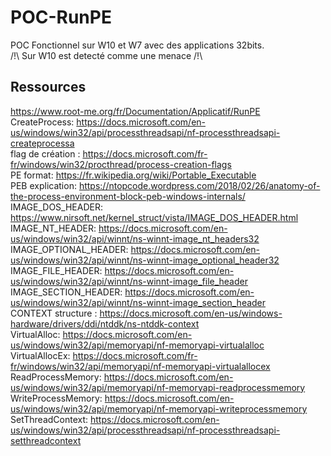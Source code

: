 # POC-RunPE

POC Fonctionnel sur W10 et W7 avec des applications 32bits.<br>
/!\ Sur W10 est detecté comme une menace /!\

## Ressources

https://www.root-me.org/fr/Documentation/Applicatif/RunPE <br>
CreateProcess: https://docs.microsoft.com/en-us/windows/win32/api/processthreadsapi/nf-processthreadsapi-createprocessa<br>
flag de création :  https://docs.microsoft.com/fr-fr/windows/win32/procthread/process-creation-flags<br>
PE format: https://fr.wikipedia.org/wiki/Portable_Executable<br>
PEB explication: https://ntopcode.wordpress.com/2018/02/26/anatomy-of-the-process-environment-block-peb-windows-internals/<br>
IMAGE_DOS_HEADER: https://www.nirsoft.net/kernel_struct/vista/IMAGE_DOS_HEADER.html<br>
IMAGE_NT_HEADER: https://docs.microsoft.com/en-us/windows/win32/api/winnt/ns-winnt-image_nt_headers32<br>
IMAGE_OPTIONAL_HEADER: https://docs.microsoft.com/en-us/windows/win32/api/winnt/ns-winnt-image_optional_header32<br>
IMAGE_FILE_HEADER: https://docs.microsoft.com/en-us/windows/win32/api/winnt/ns-winnt-image_file_header<br>
IMAGE_SECTION_HEADER: https://docs.microsoft.com/en-us/windows/win32/api/winnt/ns-winnt-image_section_header<br>
CONTEXT structure : https://docs.microsoft.com/en-us/windows-hardware/drivers/ddi/ntddk/ns-ntddk-context<br>
VirtualAlloc: https://docs.microsoft.com/en-us/windows/win32/api/memoryapi/nf-memoryapi-virtualalloc<br>
VirtualAllocEx: https://docs.microsoft.com/fr-fr/windows/win32/api/memoryapi/nf-memoryapi-virtualallocex<br>
ReadProcessMemory: https://docs.microsoft.com/en-us/windows/win32/api/memoryapi/nf-memoryapi-readprocessmemory<br>
WriteProcessMemory: https://docs.microsoft.com/en-us/windows/win32/api/memoryapi/nf-memoryapi-writeprocessmemory<br>
SetThreadContext: https://docs.microsoft.com/en-us/windows/win32/api/processthreadsapi/nf-processthreadsapi-setthreadcontext<br>
